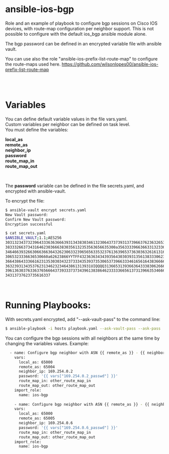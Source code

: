 # ansible-ios-bgp
Role and an example of playbook to configure bgp sessions on Cisco IOS devices, with route-map configuration per neighbor support. This is not possible to configure with the default ios_bgp ansible module alone.

The bgp password can be defined in an encrypted variable file with ansible vault.

You can use also the role "ansible-ios-prefix-list-route-map" to configure the route-maps used here.
https://github.com/wilsonlopes00/ansible-ios-prefix-list-route-map

<br>
<br>

# Variables

You can define default variable values in the file vars.yaml.<br>
Custom variables per neighbor can be defined on task level.<br>
You must define the variables:

**local_as**<br>
**remote_as** <br>
**neighbor_ip**<br>
**password**<br>
**route_map_in**<br>
**route_map_out**<br>

<br>

The **password** variable can be defined in the file secrets.yaml, and encrypted with ansible-vault.

To encrypt the file:

```sh
$ ansible-vault encrypt secrets.yaml 
New Vault password: 
Confirm New Vault password: 
Encryption successful

$ cat secrets.yaml 
$ANSIBLE_VAULT;1.1;AES256
30313234373239643336363666393134383034613230643737393137396637623632653638336461
3833326637343164623036663830356132353563656635300a356333396636633132336466663932
34646639326630663663643262306332396565633532376136396537363036326161316564313733
3065323336636530660a62623866YYTFF43236363434393564303039313561383330623033396264
36643864333661623135303034323733343539373530653739663334616561643836666362653239
36323931343537623134623234643861313931UIQQQQ313665313936636433383062666365303136
39613630376336376566643739333737343961383864623333366561373139663534666363663032
34313737623735616337
```
<br>



# Running Playbooks:

With secrets.yaml encrypted, add "--ask-vault-pass" to the command line:

```sh
$ ansible-playbook -i hosts playbook.yaml --ask-vault-pass --ask-pass
```


You can configure the bgp sessions with all neighbors at the same time by changing the variables values.
Example:

```sh
  - name: Configure bgp neighbor with ASN {{ remote_as }} - {{ neighbor_ip }}
    vars:
      local_as: 65000
      remote_as: 65004
      neighbor_ip: 169.254.0.2
      password: '{{ vars["169.254.0.2_passwd"] }}'
      route_map_in: other_route_map_in
      route_map_out: other_route_map_out
    import_role:
      name: ios-bgp
      
    - name: Configure bgp neighbor with ASN {{ remote_as }} - {{ neighbor_ip }}
    vars:
      local_as: 65000
      remote_as: 65005
      neighbor_ip: 169.254.0.6
      password: '{{ vars["169.254.0.6_passwd"] }}'
      route_map_in: other_route_map_in
      route_map_out: other_route_map_out
    import_role:
      name: ios-bgp   
      
 ```

